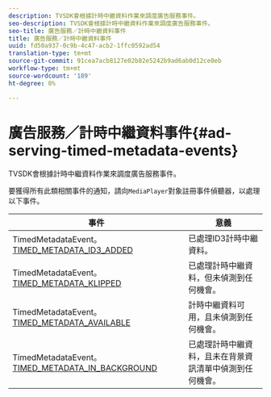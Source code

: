 ```yaml
---
description: TVSDK會根據計時中繼資料作業來調度廣告服務事件。
seo-description: TVSDK會根據計時中繼資料作業來調度廣告服務事件。
seo-title: 廣告服務／計時中繼資料事件
title: 廣告服務／計時中繼資料事件
uuid: fd50a937-0c9b-4c47-acb2-1ffc0592ad54
translation-type: tm+mt
source-git-commit: 91cea7acb8127e02b82e5242b9ad6ab0d12ce0eb
workflow-type: tm+mt
source-wordcount: '189'
ht-degree: 0%

---
```



# 廣告服務／計時中繼資料事件{#ad-serving-timed-metadata-events}

TVSDK會根據計時中繼資料作業來調度廣告服務事件。

要獲得所有此類相關事件的通知，請向`MediaPlayer`對象註冊事件偵聽器，以處理以下事件。

| 事件 | 意義 |
|---|---|
| TimedMetadataEvent。[TIMED_METADATA_ID3_ADDED](https://help.adobe.com/en_US/primetime/api/psdk/asdoc-dhls_1.4/com/adobe/mediacore/events/TimedMetadataEvent.html#TIMED_METADATA_ID3_ADDED) | 已處理ID3計時中繼資料。 |
| TimedMetadataEvent。[TIMED_METADATA_KLIPPED](https://help.adobe.com/en_US/primetime/api/psdk/asdoc-dhls_1.4/com/adobe/mediacore/events/TimedMetadataEvent.html#TIMED_METADATA_SKIPPED) | 已處理計時中繼資料，但未偵測到任何機會。 |
| TimedMetadataEvent。[TIMED_METADATA_AVAILABLE](https://help.adobe.com/en_US/primetime/api/psdk/asdoc-dhls_2.3/com/adobe/tvsdk/mediacore/events/TimedMetadataEvent.html#TIMED_METADATA_AVAILABLE) | 計時中繼資料可用，且未偵測到任何機會。 |
| TimedMetadataEvent。[TIMED_METADATA_IN_BACKGROUND](https://help.stage.adobe.com/en_US/primetime/api/psdk/asdoc-dhls_2.3/com/adobe/tvsdk/mediacore/events/TimedMetadataEvent.html#TIMED_METADATA_IN_BACKGROUND) | 已處理計時中繼資料，且未在背景資訊清單中偵測到任何機會。 |
